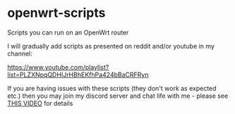 # openwrt-scripts
Scripts you can run on an OpenWrt router

I will gradually add scripts as presented on reddit and/or youtube in my channel:

https://www.youtube.com/playlist?list=PLZXNpqQDHIJrHBhEKfhPa424bBaCRFRyn

If you are having issues with these scripts (they don't work as expected etc.) then you may join my discord server and chat life with me - please see [THIS VIDEO](https://youtu.be/VouCBt1NTjw) for details
